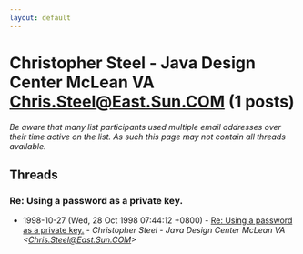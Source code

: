 ```yaml
---
layout: default
---
```


# Christopher Steel - Java Design Center McLean VA <Chris.Steel@East.Sun.COM> (1 posts)

_Be aware that many list participants used multiple email addresses over their time active on the list. As such this page may not contain all threads available._

## Threads

### Re: Using a password as a private key.
+ 1998-10-27 (Wed, 28 Oct 1998 07:44:12 +0800) - [Re: Using a password as a private key.](/archive/1998/10/7407180651d6f7b337043b4e1f8599a62d2e5efc6b9578f20ec6748c0b77c3cc) - _Christopher Steel - Java Design Center McLean VA \<Chris.Steel@East.Sun.COM\>_

